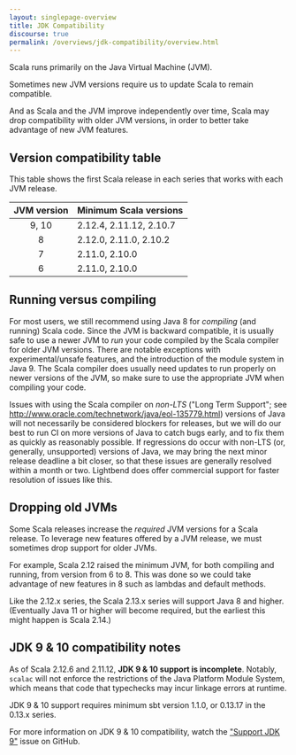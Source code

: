 ```yaml
---
layout: singlepage-overview
title: JDK Compatibility
discourse: true
permalink: /overviews/jdk-compatibility/overview.html
---
```


Scala runs primarily on the Java Virtual Machine (JVM).

Sometimes new JVM versions require us to update Scala to remain compatible.

And as Scala and the JVM improve independently over time, Scala may drop compatibility with older JVM versions, in order to better take advantage of new JVM features.

## Version compatibility table

This table shows the first Scala release in each series that works with each JVM release.

| JVM version | Minimum Scala versions                               |
|:-----------:|:-----------------------------------------------------|
| 9, 10       | 2.12.4, 2.11.12, 2.10.7                              |
| 8           | 2.12.0, 2.11.0, 2.10.2                               |
| 7           | 2.11.0, 2.10.0                                       |
| 6           | 2.11.0, 2.10.0                                       |

## Running versus compiling

For most users, we still recommend using Java 8 for *compiling* (and running) Scala code. Since the JVM is backward compatible, it is usually safe to use a newer JVM to *run* your code compiled by the Scala compiler for older JVM versions. There are notable exceptions with experimental/unsafe features, and the introduction of the module system in Java 9. The Scala compiler does usually need updates to run properly on newer versions of the JVM, so make sure to use the appropriate JVM when compiling your code.

Issues with using the Scala compiler on *non-LTS* ("Long Term Support"; see http://www.oracle.com/technetwork/java/eol-135779.html) versions of Java will not necessarily be considered blockers for releases, but we will do our best to run CI on more versions of Java to catch bugs early, and to fix them as quickly as reasonably possible. If regressions do occur with non-LTS (or, generally, unsupported) versions of Java, we may bring the next minor release deadline a bit closer, so that these issues are generally resolved within a month or two. Lightbend does offer commercial support for faster resolution of issues like this.

## Dropping old JVMs

Some Scala releases increase the *required* JVM versions for a Scala release. To leverage new features offered by a JVM release, we must sometimes drop support for older JVMs.

For example, Scala 2.12 raised the minimum JVM, for both compiling and running, from version from 6 to 8. This was done so we could take advantage of new features in 8 such as lambdas and default methods.

Like the 2.12.x series, the Scala 2.13.x series will support Java 8 and higher.  (Eventually Java 11 or higher will become required, but the earliest this might happen is Scala 2.14.)

## JDK 9 & 10 compatibility notes

As of Scala 2.12.6 and 2.11.12, **JDK 9 & 10 support is incomplete**. Notably, `scalac` will not enforce the restrictions of the Java Platform Module System, which means that code that typechecks may incur linkage errors at runtime.

JDK 9 & 10 support requires minimum sbt version 1.1.0, or 0.13.17 in the 0.13.x series.

For more information on JDK 9 & 10 compatibility, watch the ["Support JDK 9"](https://github.com/scala/scala-dev/issues/139 "scala/scala-dev #139") issue on GitHub.
